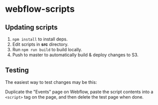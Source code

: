# webflow-scripts

## Updating scripts
1. ```npm install``` to install deps.
2. Edit scripts in **src** directory.
3. Run ```npm run build``` to build locally.
3. Push to master to automatically build & deploy changes to S3.

## Testing

The easiest way to test changes may be this:

Duplicate the "Events" page on Webflow, paste the script contents into a
`<script>` tag on the page, and then delete the test page when done.
